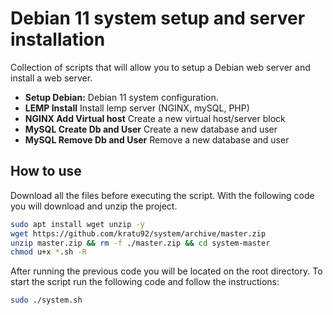 # Debian 11 system setup and server installation
Collection of scripts that will allow you to setup a Debian web server and install a web server.

* **Setup Debian:** Debian 11 system configuration.
* **LEMP Install** Install lemp server (NGINX, mySQL, PHP)
* **NGINX Add Virtual host** Create a new virtual host/server block
* **MySQL Create Db and User** Create a new database and user
* **MySQL Remove Db and User** Remove a new database and user


## How to use

Download all the files before executing the script.
With the following code you will download and unzip the project.

```bash
sudo apt install wget unzip -y
wget https://github.com/kratu92/system/archive/master.zip
unzip master.zip && rm -f ./master.zip && cd system-master
chmod u+x *.sh -R
```
After running the previous code you will be located on the root directory.
To start the script run the following code and follow the instructions:

```bash
sudo ./system.sh
```
